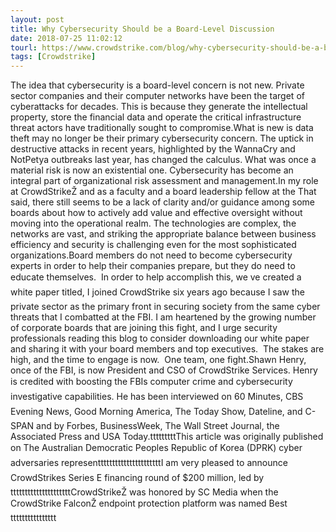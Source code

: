```yaml
---
layout: post
title: Why Cybersecurity Should be a Board-Level Discussion
date: 2018-07-25 11:02:12
tourl: https://www.crowdstrike.com/blog/why-cybersecurity-should-be-a-board-level-discussion/
tags: [Crowdstrike]
---
```

The idea that cybersecurity is a board-level concern is not new. Private sector companies and their computer networks have been the target of cyberattacks for decades. This is because they generate the intellectual property, store the financial data and operate the critical infrastructure threat actors have traditionally sought to compromise.What is new is data theft may no longer be their primary cybersecurity concern. The uptick in destructive attacks in recent years, highlighted by the WannaCry and NotPetya outbreaks last year, has changed the calculus. What was once a material risk is now an existential one. Cybersecurity has become an integral part of organizational risk assessment and management.In my role at CrowdStrikeŽ and as a faculty and a board leadership fellow at the That said, there still seems to be a lack of clarity and/or guidance among some boards about how to actively add value and effective oversight without moving into the operational realm. The technologies are complex, the networks are vast, and striking the appropriate balance between business efficiency and security is challenging even for the most sophisticated organizations.Board members do not need to become cybersecurity experts in order to help their companies prepare, but they do need to educate themselves.  In order to help accomplish this, we ve created a white paper titled, I joined CrowdStrike six years ago because I saw the private sector as the primary front in securing society from the same cyber threats that I combatted at the FBI. I am heartened by the growing number of corporate boards that are joining this fight, and I urge security professionals reading this blog to consider downloading our white paper and sharing it with your board members and top executives.  The stakes are high, and the time to engage is now.  One team, one fight.Shawn Henry, once of the FBI, is now President and CSO of CrowdStrike Services. Henry is credited with boosting the FBIs computer crime and cybersecurity investigative capabilities. He has been interviewed on 60 Minutes, CBS Evening News, Good Morning America, The Today Show, Dateline, and C-SPAN and by Forbes, BusinessWeek, The Wall Street Journal, the Associated Press and USA Today.tttttttttThis article was originally published on The Australian Democratic Peoples Republic of Korea (DPRK) cyber adversaries representtttttttttttttttttttttI am very pleased to announce CrowdStrikes Series E financing round of $200 million, led bytttttttttttttttttttttCrowdStrikeŽ was honored by SC Media when the CrowdStrike FalconŽ endpoint protection platform was named Besttttttttttttttttt